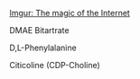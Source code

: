 [Imgur: The magic of the Internet](https://imgur.com/JbanxRh)

DMAE
Bitartrate

D,L-Phenylalanine

Citicoline
(CDP-Choline)